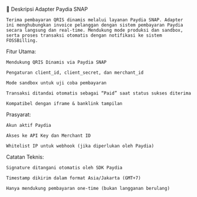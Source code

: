 📄 Deskripsi Adapter Paydia SNAP

    Terima pembayaran QRIS dinamis melalui layanan Paydia SNAP. Adapter ini menghubungkan invoice pelanggan dengan sistem pembayaran Paydia secara langsung dan real-time. Mendukung mode produksi dan sandbox, serta proses transaksi otomatis dengan notifikasi ke sistem FOSSBilling.

Fitur Utama:

    Mendukung QRIS Dinamis via Paydia SNAP

    Pengaturan client_id, client_secret, dan merchant_id

    Mode sandbox untuk uji coba pembayaran

    Transaksi ditandai otomatis sebagai “Paid” saat status sukses diterima

    Kompatibel dengan iframe & banklink tampilan

Prasyarat:

    Akun aktif Paydia

    Akses ke API Key dan Merchant ID

    Whitelist IP untuk webhook (jika diperlukan oleh Paydia)

Catatan Teknis:

    Signature ditangani otomatis oleh SDK Paydia

    Timestamp dikirim dalam format Asia/Jakarta (GMT+7)

    Hanya mendukung pembayaran one-time (bukan langganan berulang)

